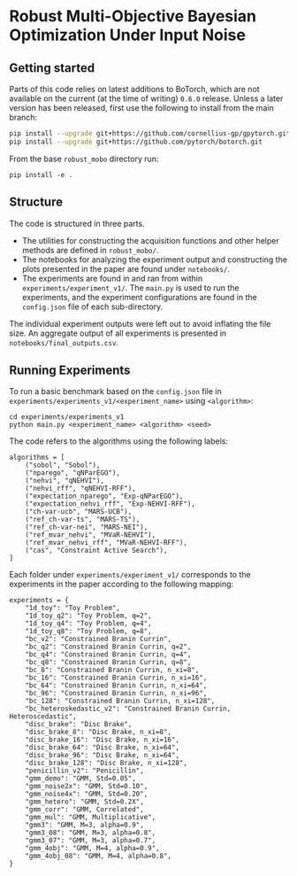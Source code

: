 # Robust Multi-Objective Bayesian Optimization Under Input Noise

## Getting started

Parts of this code relies on latest additions to BoTorch, which are not available
on the current (at the time of writing) `0.6.0` release. Unless a later version has been
released, first use the following to install from the main branch:
```bash
pip install --upgrade git+https://github.com/cornellius-gp/gpytorch.git
pip install --upgrade git+https://github.com/pytorch/botorch.git
```

From the base `robust_mobo` directory run:

`pip install -e .`

## Structure

The code is structured in three parts.
- The utilities for constructing the acquisition functions and other helper methods are defined in `robust_mobo/`.
- The notebooks for analyzing the experiment output and constructing the plots presented in the paper are found under `notebooks/`.
- The experiments are found in and ran from within `experiments/experiment_v1/`. The `main.py` is used to run the experiments, and the experiment configurations are found in the `config.json` file of each sub-directory. 

The individual experiment outputs were left out to avoid inflating the file size. An aggregate output of all experiments is presented in `notebooks/final_outputs.csv`.

## Running Experiments

To run a basic benchmark based on the `config.json` file in `experiments/experiments_v1/<experiment_name>` using `<algorithm>`:

```
cd experiments/experiments_v1
python main.py <experiment_name> <algorithm> <seed>
```

The code refers to the algorithms using the following labels:
```
algorithms = [
    ("sobol", "Sobol"),
    ("nparego", "qNParEGO"),
    ("nehvi", "qNEHVI"),
    ("nehvi_rff", "qNEHVI-RFF"),
    ("expectation_nparego", "Exp-qNParEGO"),
    ("expectation_nehvi_rff", "Exp-NEHVI-RFF"),
    ("ch-var-ucb", "MARS-UCB"),
    ("ref_ch-var-ts", "MARS-TS"),
    ("ref_ch-var-nei", "MARS-NEI"),
    ("ref_mvar_nehvi", "MVaR-NEHVI"),
    ("ref_mvar_nehvi_rff", "MVaR-NEHVI-RFF"),
    ("cas", "Constraint Active Search"),
]
```

Each folder under `experiments/experiment_v1/` corresponds to the experiments in the paper according to the following mapping:
```
experiments = {
    "1d_toy": "Toy Problem",
    "1d_toy_q2": "Toy Problem, q=2",
    "1d_toy_q4": "Toy Problem, q=4",
    "1d_toy_q8": "Toy Problem, q=8",
    "bc_v2": "Constrained Branin Currin",
    "bc_q2": "Constrained Branin Currin, q=2",
    "bc_q4": "Constrained Branin Currin, q=4",
    "bc_q8": "Constrained Branin Currin, q=8",
    "bc_8": "Constrained Branin Currin, n_xi=8",
    "bc_16": "Constrained Branin Currin, n_xi=16",
    "bc_64": "Constrained Branin Currin, n_xi=64",
    "bc_96": "Constrained Branin Currin, n_xi=96",
    "bc_128": "Constrained Branin Currin, n_xi=128",
    "bc_heteroskedastic_v2": "Constrained Branin Currin, Heteroscedastic",
    "disc_brake": "Disc Brake",
    "disc_brake_8": "Disc Brake, n_xi=8",
    "disc_brake_16": "Disc Brake, n_xi=16",
    "disc_brake_64": "Disc Brake, n_xi=64",
    "disc_brake_96": "Disc Brake, n_xi=64",
    "disc_brake_128": "Disc Brake, n_xi=128",
    "penicillin_v2": "Penicillin",
    "gmm_demo": "GMM, Std=0.05",
    "gmm_noise2x": "GMM, Std=0.10",
    "gmm_noise4x": "GMM, Std=0.20",
    "gmm_hetero": "GMM, Std=0.2X",
    "gmm_corr": "GMM, Correlated",
    "gmm_mul": "GMM, Multiplicative",
    "gmm3": "GMM, M=3, alpha=0.9",
    "gmm3_08": "GMM, M=3, alpha=0.8",
    "gmm3_07": "GMM, M=3, alpha=0.7",
    "gmm_4obj": "GMM, M=4, alpha=0.9",
    "gmm_4obj_08": "GMM, M=4, alpha=0.8",
}
```